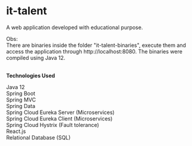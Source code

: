 # it-talent

A web application developed with educational purpose.
<br/>

Obs:
<br/>
There are binaries inside the folder "it-talent-binaries", execute them and access the application through http://<a/>localhost:8080. The binaries were compiled using Java 12.
<br/><br/>

**Technologies Used**

Java 12 <br/>
Spring Boot <br/>
Spring MVC <br/>
Spring Data <br/>
Spring Cloud Eureka Server (Microservices)<br/>
Spring Cloud Eureka Client (Microservices)<br/>
Spring Cloud Hystrix (Fault tolerance)<br/>
React.js <br/>
Relational Database (SQL) <br/>
